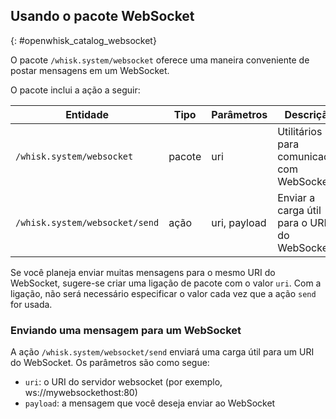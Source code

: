 ## Usando o pacote WebSocket
{: #openwhisk_catalog_websocket}

O pacote `/whisk.system/websocket` oferece uma maneira conveniente de postar mensagens em um WebSocket.

O pacote inclui a ação a seguir:

| Entidade | Tipo | Parâmetros | Descrição |
| --- | --- | --- | --- |
| `/whisk.system/websocket` | pacote | uri | Utilitários para comunicação com WebSockets |
| `/whisk.system/websocket/send` | ação | uri, payload | Enviar a carga útil para o URI do WebSocket |

Se você planeja enviar muitas mensagens para o mesmo URI do WebSocket, sugere-se criar uma ligação de pacote com o valor `uri`. Com a ligação, não será necessário especificar o valor cada vez que a ação `send` for usada.

### Enviando uma mensagem para um WebSocket

A ação `/whisk.system/websocket/send` enviará uma carga útil para um URI do WebSocket. Os parâmetros são como segue:

- `uri`: o URI do servidor websocket (por exemplo, ws://mywebsockethost:80)
- `payload`: a mensagem que você deseja enviar ao WebSocket
